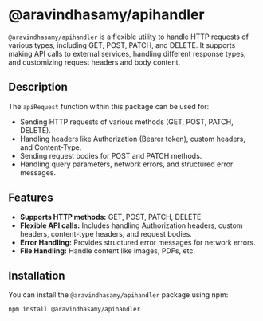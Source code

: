 # @aravindhasamy/apihandler

`@aravindhasamy/apihandler` is a flexible utility to handle HTTP requests of various types, including GET, POST, PATCH, and DELETE. It supports making API calls to external services, handling different response types, and customizing request headers and body content.

## Description

The `apiRequest` function within this package can be used for:

- Sending HTTP requests of various methods (GET, POST, PATCH, DELETE).
- Handling headers like Authorization (Bearer token), custom headers, and Content-Type.
- Sending request bodies for POST and PATCH methods.
- Handling query parameters, network errors, and structured error messages.

## Features

- **Supports HTTP methods:** GET, POST, PATCH, DELETE
- **Flexible API calls:** Includes handling Authorization headers, custom headers, content-type headers, and request bodies.
- **Error Handling:** Provides structured error messages for network errors.
- **File Handling:** Handle content like images, PDFs, etc.

## Installation

You can install the `@aravindhasamy/apihandler` package using npm:

```bash
npm install @aravindhasamy/apihandler
```
